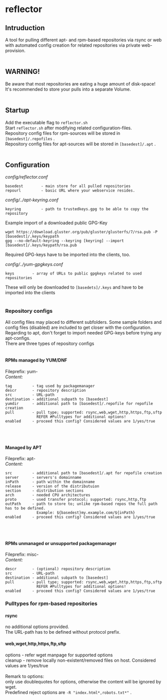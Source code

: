 # reflector

## Intruduction
A tool for pulling different apt- and rpm-based repositories via rsync or web with automated config creation for related repositories via private web-provision.
<br/><br/>

## WARNING!
Be aware that most repositories are eating a huge amount of disk-space!  
It's recommended to store your pulls into a separate Volume.
<br/><br/>

## Startup
Add the executable flag to `reflector.sh`  
Start `reflector.sh` after modifying related configuration-files.  
Repository config files for rpm-sources will be stored in `[basedest]/.repofiles` .  
Repository config files for apt-sources will be stored in `[basedest]/.apt` .
<br/><br/>

## **Configuration**

*config/reflector.conf*
```
basedest        - main store for all pulled repositories  
repourl         - basic URL where your webservice resides.
```

*config/../apt-keyring.conf*
```
keyring         - path to trustedkeys.gpg to be able to copy the repository 
```

Example import of a downloaded public GPG-Key  
```
wget https://download.gluster.org/pub/gluster/glusterfs/7/rsa.pub -P [basedest]/.keys/keypath
gpg --no-default-keyring --keyring [keyring] --import [basedest]/.keys/keypath/rsa.pub
```
Required GPG-keys have to be imported into the clients, too. 

*config/../yum-gpgkeys.conf*
```
keys        - array of URLs to public gpgkeys related to used repositories  
```
These will only be downloaded to `[basedets]/.keys` and have to be imported into the clients
<br/><br/>

### Repository configs
All config files may placed to different subfolders.
Some sample folders and config files (disabled) are included to get closer with the configuration.  
Regarding to apt, don't forget to import needed GPG-keys before trying any apt-configs.  
There are three types of repository configs
<br/><br/>

#### **RPMs managed by YUM/DNF**
Fileprefix: yum-  
*Content:*
```
tag         - tag used by packagemanager
descr       - repository description
src         - URL-path
destination - additional subpath to [basedest]
yumdir      - additional path to [basedest]/.repofile for repofile creation
pull        - pull type; supported: rsync,web,wget,http,https,ftp,sftp
              REFER #Pulltypes for additional options!
enabled     - proceed this config? Considered values are 1/yes/true
```
<br/><br/>

#### **Managed by APT**
Fileprefix: apt-  
*Content:*
```
src         - additional path to [basedest]/.apt for repofile creation
server      - servers's domainname
inPath      - path within the domainname
release     - version of the distributuion
section     - distribution sections
arch        - needed CPU architectures
proto       - used transfer protocol; supported: rsync,http,ftp
outPath     - path to store to; unlike rpm-based repos the full path has to be defined.
              Example: ${basedest}my.example.com/${inPath}
enabled     - proceed this config? Considered values are 1/yes/true
```
<br/><br/>

#### **RPMs unmanaged or unsupported packagemanager**
Fileprefix: misc-  
*Content:*  
```
descr       - (optional) repository description
src         - URL-path
destination - additional subpath to [basedest]
pull        - pull type; supported: rsync,web,wget,http,https,ftp,sftp
              REFER #Pulltypes for additional options!
enabled     - proceed this config? Considered values are 1/yes/true
```

### **Pulltypes for rpm-based repositories**
#### **rsync**
no additional options provided.  
The URL-path has to be defined without protocol prefix.  

#### **web,wget,http,https,ftp,sftp**
options     - refer wget manpage for supported options  
cleanup     - remove locally non-existent/removed files on host. Considered values are 1/yes/true
<br/><br/>
Remark to options:  
only use doublequotes for options, otherwise the content will be ignored by wget.  
Predefined reject options are ` -R "index.html*,robots.txt*" ` .